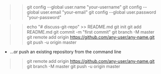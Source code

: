 >> git config --global user.name "your-username"
>> git config --global user.email "your-email"
>> git config --global user.password "your-password"


>> echo "# discuss-git-repo" >> README.md
>> git init
>> git add README.md
>> git commit -m "first commit"
>> git branch -M master
>> git remote add origin https://github.com/any-user/any-name.git
>> git push -u origin master

- …or push an existing repository from the command line
>> git remote add origin https://github.com/any-user/any-name.git
>> git branch -M master
>> git push -u origin master
